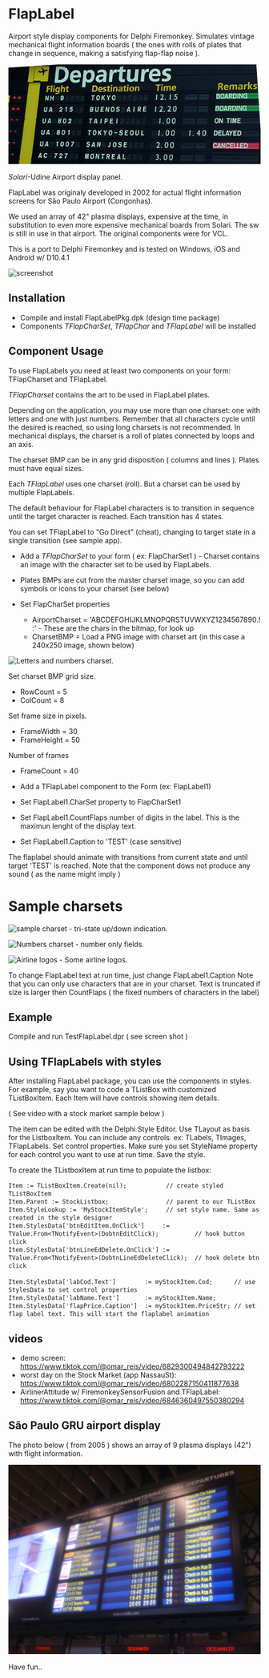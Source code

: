 # FlapLabel
Airport style display components for Delphi Firemonkey. 
Simulates vintage mechanical flight information boards
( the ones with rolls of plates that change in sequence,
making a satisfying flap-flap noise ).

![screenshot](/painelSolari.png)

*Solari*-Udine Airport display panel.


FlapLabel was originaly developed in 2002 for actual 
flight information screens for São Paulo Airport (Congonhas). 

We used an array of 42" plasma displays, expensive at the time, 
in substitution to even more expensive mechanical boards from Solari.
The sw is still in use in that airport. The original components were for VCL. 

This is a port to Delphi Firemonkey and is tested
on Windows, iOS and Android w/ D10.4.1

![screenshot](/Images/FlapLabelTestShot.png)

## Installation

* Compile and install FlapLabelPkg.dpk (design time package) 
* Components *TFlapCharSet*, *TFlapChar* and *TFlapLabel* will be installed 

## Component Usage

To use FlapLabels you need at least two components on your form: TFlapCharset and TFlapLabel.

*TFlapCharset* contains the art to be used in FlapLabel plates. 

Depending on the application, you may use more than one charset: one with letters and one with just numbers.
Remember that all characters cycle until the desired is reached, so using long charsets is not recommended. 
In mechanical displays, the charset is a roll of plates connected by loops and an axis.

The charset BMP can be in any grid disposition ( columns and lines ). Plates must have equal sizes.

Each *TFlapLabel* uses one charset (roll). But a charset can be used by multiple FlapLabels. 

The default behaviour for FlapLabel characters is to transition in sequence until the target character is reached.
Each transition has 4 states. 

You can set TFlapLabel to "Go Direct" (cheat), changing to target state in a single transition  (see sample app).

* Add a *TFlapCharSet* to your form ( ex: FlapCharSet1 ) - Charset contains an image with the character set to be used by FlapLabels. 

* Plates BMPs are  cut from the master charset image, so you can add symbols or icons to your charset (see below)

* Set FlapCharSet properties
  * AirportCharset = 'ABCDEFGHIJKLMNOPQRSTUVWXYZ1234567890.! :'  - These are the chars in the bitmap, for look up
  * CharsetBMP = Load a PNG image with charset art (in this case a 240x250 image, shown below)
 
![Letters and numbers charset](/Images/LettersNumbersCharset.png).

Set charset BMP grid size.
  * RowCount = 5              
  * ColCount = 8

Set frame size in pixels.
  * FrameWidth = 30
  * FrameHeight = 50
  
Number of frames
  * FrameCount = 40
  
 
* Add a TFlapLabel component to the Form (ex: FlapLabel1) 
* Set FlapLabel1.CharSet property to FlapCharSet1
* Set FlapLabel1.CountFlaps number of digits in the label. This is the maximun lenght of the display text. 
* Set FlapLabel1.Caption to 'TEST'  (case sensitive)

The flaplabel should animate with transitions from current state and until target 'TEST' is reached.
Note that the component dows not produce any sound ( as the name might imply )

# Sample charsets

![sample charset](/Images/ArrowsCharset.png) - tri-state up/down indication.

![Numbers charset](/Images/NumbersCharset.png) - number only fields.

![Airline logos](/Images/Airlines.png) - Some airline logos. 


To change FlapLabel text at run time, just change FlapLabel1.Caption
Note that you can only use characters that are in your charset.
Text is truncated if size is larger then CountFlaps ( the fixed numbers of characters in the label)

## Example

Compile and run TestFlapLabel.dpr ( see screen shot )

## Using TFlapLabels with styles

After installing FlapLabel package, you can use the components in styles.
For example, say you want to code a TListBox with customized TListBoxItem.
Each Item will have controls showing item details. 

( See video with a stock market sample below )

The item can be edited with the Delphi Style Editor. Use TLayout as basis for the ListboxItem.
You can include any controls. ex: TLabels, TImages, TFlapLabels. Set control properties.
Make sure you set StyleName property for each control you want to use at run time.
Save the style.

To create the TListboxItem at run time to populate the listbox:

    Item := TListBoxItem.Create(nil);           // create styled TListBoxItem
    Item.Parent := StockListbox;                // parent to our TListBox
    Item.StyleLookup := 'MyStockItemStyle';     // set style name. Same as created in the style designer
    Item.StylesData['btnEditItem.OnClick']     := TValue.From<TNotifyEvent>(DobtnEditClick);          // hook button click
    Item.StylesData['btnLineEdDelete.OnClick'] := TValue.From<TNotifyEvent>(DobtnLineEdDeleteClick);  // hook delete btn click
      
    Item.StylesData['labCod.Text']        := myStockItem.Cod;      // use StylesData to set control properties
    Item.StylesData['labName.Text']       := myStockItem.Name; 
    Item.StylesData['flapPrice.Caption']  := myStockItem.PriceStr; // set flap label text. This will start the flaplabel animation 
     
## videos

* demo screen: https://www.tiktok.com/@omar_reis/video/6829300494842793222
* worst day on the Stock Market (app NassauSt): https://www.tiktok.com/@omar_reis/video/6802287150411877638
* AirlinerAttitude w/ FiremonkeySensorFusion and TFlapLabel: https://www.tiktok.com/@omar_reis/video/6846360497550380294  

## São Paulo GRU airport display

The photo below ( from 2005 ) shows an array of 9 plasma displays (42") with flight information.

![São Paulo airport display](painelIndoor.jpeg)

Have fun..

